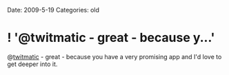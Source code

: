 Date: 2009-5-19
Categories: old

# ! '@twitmatic - great - because y...'

@<a href="http://twitter.com/twitmatic">twitmatic</a> - great - because you have a very promising app and I'd love to get deeper into it.
